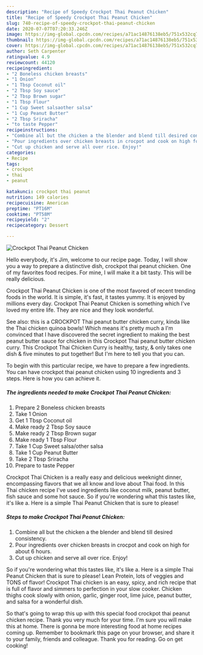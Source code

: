 ```yaml
---
description: "Recipe of Speedy Crockpot Thai Peanut Chicken"
title: "Recipe of Speedy Crockpot Thai Peanut Chicken"
slug: 740-recipe-of-speedy-crockpot-thai-peanut-chicken
date: 2020-07-07T07:20:33.246Z
image: https://img-global.cpcdn.com/recipes/a71ac14876138eb5/751x532cq70/crockpot-thai-peanut-chicken-recipe-main-photo.jpg
thumbnail: https://img-global.cpcdn.com/recipes/a71ac14876138eb5/751x532cq70/crockpot-thai-peanut-chicken-recipe-main-photo.jpg
cover: https://img-global.cpcdn.com/recipes/a71ac14876138eb5/751x532cq70/crockpot-thai-peanut-chicken-recipe-main-photo.jpg
author: Seth Carpenter
ratingvalue: 4.9
reviewcount: 44120
recipeingredient:
- "2 Boneless chicken breasts"
- "1 Onion"
- "1 Tbsp Coconut oil"
- "2 Tbsp Soy sauce"
- "2 Tbsp Brown sugar"
- "1 Tbsp Flour"
- "1 Cup Sweet salsaother salsa"
- "1 Cup Peanut Butter"
- "2 Tbsp Sriracha"
- "to taste Pepper"
recipeinstructions:
- "Combine all but the chicken a the blender and blend till desired consistency."
- "Pour ingredients over chicken breasts in crocpot and cook on high for about 6 hours."
- "Cut up chicken and serve all over rice. Enjoy!"
categories:
- Recipe
tags:
- crockpot
- thai
- peanut

katakunci: crockpot thai peanut 
nutrition: 149 calories
recipecuisine: American
preptime: "PT16M"
cooktime: "PT58M"
recipeyield: "2"
recipecategory: Dessert

---
```



![Crockpot Thai Peanut Chicken](https://img-global.cpcdn.com/recipes/a71ac14876138eb5/751x532cq70/crockpot-thai-peanut-chicken-recipe-main-photo.jpg)

Hello everybody, it's Jim, welcome to our recipe page. Today, I will show you a way to prepare a distinctive dish, crockpot thai peanut chicken. One of my favorites food recipes. For mine, I will make it a bit tasty. This will be really delicious.

Crockpot Thai Peanut Chicken is one of the most favored of recent trending foods in the world. It is simple, it's fast, it tastes yummy. It is enjoyed by millions every day. Crockpot Thai Peanut Chicken is something which I've loved my entire life. They are nice and they look wonderful.

See also: this is a CROCKPOT Thai peanut butter chicken curry, kinda like the Thai chicken quinoa bowls! Which means it&#39;s pretty much a I&#39;m convinced that I have discovered the secret ingredient to making the best peanut butter sauce for chicken in this Crockpot Thai peanut butter chicken curry. This Crockpot Thai Chicken Curry is healthy, tasty, &amp; only takes one dish &amp; five minutes to put together! But I&#39;m here to tell you that you can.


To begin with this particular recipe, we have to prepare a few ingredients. You can have crockpot thai peanut chicken using 10 ingredients and 3 steps. Here is how you can achieve it.

<!--inarticleads1-->

##### The ingredients needed to make Crockpot Thai Peanut Chicken:

1. Prepare 2 Boneless chicken breasts
1. Take 1 Onion
1. Get 1 Tbsp Coconut oil
1. Make ready 2 Tbsp Soy sauce
1. Make ready 2 Tbsp Brown sugar
1. Make ready 1 Tbsp Flour
1. Take 1 Cup Sweet salsa/other salsa
1. Take 1 Cup Peanut Butter
1. Take 2 Tbsp Sriracha
1. Prepare to taste Pepper


Crockpot Thai Chicken is a really easy and delicious weeknight dinner, encompassing flavors that we all know and love about Thai food. In this Thai chicken recipe I&#39;ve used ingredients like coconut milk, peanut butter, fish sauce and some hot sauce. So if you&#39;re wondering what this tastes like, it&#39;s like a. Here is a simple Thai Peanut Chicken that is sure to please! 

<!--inarticleads2-->

##### Steps to make Crockpot Thai Peanut Chicken:

1. Combine all but the chicken a the blender and blend till desired consistency.
1. Pour ingredients over chicken breasts in crocpot and cook on high for about 6 hours.
1. Cut up chicken and serve all over rice. Enjoy!


So if you&#39;re wondering what this tastes like, it&#39;s like a. Here is a simple Thai Peanut Chicken that is sure to please! Lean Protein, lots of veggies and TONS of flavor! Crockpot Thai chicken is an easy, spicy, and rich recipe that is full of flavor and simmers to perfection in your slow cooker. Chicken thighs cook slowly with onion, garlic, ginger root, lime juice, peanut butter, and salsa for a wonderful dish. 

So that's going to wrap this up with this special food crockpot thai peanut chicken recipe. Thank you very much for your time. I'm sure you will make this at home. There is gonna be more interesting food at home recipes coming up. Remember to bookmark this page on your browser, and share it to your family, friends and colleague. Thank you for reading. Go on get cooking!
